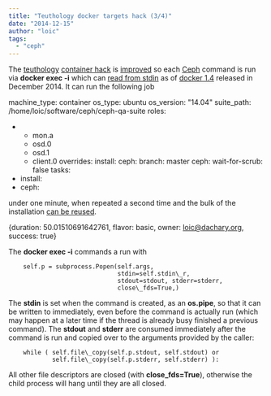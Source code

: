 ```yaml
---
title: "Teuthology docker targets hack (3/4)"
date: "2014-12-15"
author: "loic"
tags: 
  - "ceph"
---
```


The [teuthology](https://github.com/ceph/teuthology/) [container hack](http://dachary.org/?p=3354) is [improved](https://github.com/dachary/teuthology/compare/wip-container?w=1) so each [Ceph](http://ceph.com/) command is run via **docker exec -i** which can [read from stdin](https://github.com/docker/docker/issues/9286) as of [docker 1.4](http://docs.docker.com/release-notes/) released in December 2014. 
It can run the following job

machine\_type: container
os\_type: ubuntu
os\_version: "14.04"
suite\_path: /home/loic/software/ceph/ceph-qa-suite
roles:
- - mon.a
  - osd.0
  - osd.1
  - client.0
overrides:
  install:
    ceph:
      branch: master
  ceph:
    wait-for-scrub: false
tasks:
- install:
- ceph:

under one minute, when repeated a second time and the bulk of the installation [can be reused](http://dachary.org/?p=3354).

{duration: 50.01510691642761, flavor: basic,
  owner: loic@dachary.org, success: true}

  
The **docker exec -i** commands a run with

        self.p = subprocess.Popen(self.args,
                                  stdin=self.stdin\_r,
                                  stdout=stdout, stderr=stderr,
                                  close\_fds=True,)

The **stdin** is set when the command is created, as an **os.pipe**, so that it can be written to immediately, even before the command is actually run (which may happen at a later time if the thread is already busy finished a previous command). The **stdout** and **stderr** are consumed immediately after the command is run and copied over to the arguments provided by the caller:

        while ( self.file\_copy(self.p.stdout, self.stdout) or
                self.file\_copy(self.p.stderr, self.stderr) ):

All other file descriptors are closed (with **close\_fds=True**), otherwise the child process will hang until they are all closed.
